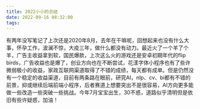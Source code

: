 ```yaml
---
title: 2022小小的总结
date: 2022-09-16 08:32:00
tags:
---
```


有两年没写笔记了上次还是2020年8月，去年在干嘛呢，回想起来也没有什么大事，怀孕工作，波澜不惊，大疫三年，做什么都没有动力。最近火了一个羊了个羊，广告主收益拿到软，国民爆款，上次这么火的游戏还是安卓初期年代的flip birds，广告收益也是爆了，创业方向也在不断尝试，花漾字体小程序也有了些许微弱极小的收益，家政互联网渠道取得了不错的成绩，每天都有成单。但是仍然没有一个稳定的收益渠道，目前有两条路在眼前，研究AI，nlp、cv、bi都有不错的前景，抑或继续后端前端小程序，后者赛道上想要突出不是很容易，AI方向更多能做一些改造一些突破一些挑战。今年7月宝宝出生，30不惑，道路似乎清明但是依旧有些许疑惑，加油！